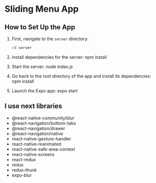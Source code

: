 # Sliding Menu App

## How to Set Up the App

1. First, navigate to the `server` directory:

   ```bash
   cd server

2. Install dependencies for the server:
  npm install

3. Start the server:
  node index.js

4. Go back to the root directory of the app and install its dependencies:
  npm install

5. Launch the Expo app:
  expo start

## I use next libraries

- @react-native-community/blur
- @react-navigation/bottom-tabs
- @react-navigation/drawer
- @react-navigation/native
- react-native-gesture-handler
- react-native-reanimated
- react-native-safe-area-context
- react-native-screens
- react-redux
- redux
- redux-thunk
- expo-blur
